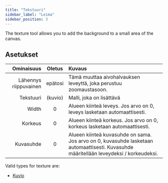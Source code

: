 ```yaml
---
title: "Tekstuuri"
sidebar_label: "Leima"
sidebar_position: 3
---
```


The texture tool allows you to add the background to a small area of the canvas.

## Asetukset

|            Ominaisuus | Oletus  | Kuvaus                                                                                                                                 |
| ---------------------:|:-------:|:-------------------------------------------------------------------------------------------------------------------------------------- |
| Lähennys riippuvainen | epätosi | Tämä muuttaa aivohalvauksen leveyttä, joka perustuu zoomaustasoon.                                                                     |
|             Tekstuuri | (kuvio) | Malli, joka on lisättävä                                                                                                               |
|                 Width |    0    | Alueen kiinteä leveys. Jos arvo on 0, leveys lasketaan automaattisesti.                                                                |
|               Korkeus |    0    | Alueen kiinteä korkeus. Jos arvo on 0, korkeus lasketaan automaattisesti.                                                              |
|             Kuvasuhde |    0    | Alueen kiinteä kuvasuhde on sama. Jos arvo on 0, kuvasuhde lasketaan automaattisesti. Kuvasuhde määritellään leveydeksi / korkeudeksi. |

Valid types for texture are:

* [Kuvio](../background#pattern)
